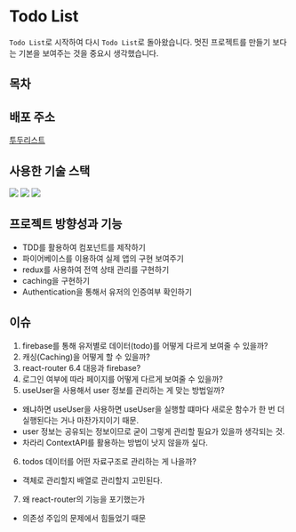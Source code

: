 # Todo List

`Todo List`로 시작하여 다시 `Todo List`로 돌아왔습니다. 멋진 프로젝트를 만들기 보다는 기본을 보여주는 것을 중요시 생각했습니다.

## 목차

## 배포 주소
[투두리스트](https://todo-list-unsnruu.vercel.app/)

## 사용한 기술 스택

<div>
  <img src="https://img.shields.io/badge/TypeScript-3178C6?style=for-the-badge&logo=TypeScript&logoColor=white"/>
  <img src="https://img.shields.io/badge/React-61DAFB?style=for-the-badge&logo=React&logoColor=white"/>
  <img src="https://img.shields.io/badge/Firebase-FFCA28?style=for-the-badge&logo=Firebase&logoColor=white"/>
</div>

## 프로젝트 방향성과 기능

- TDD를 활용하여 컴포넌트를 제작하기
- 파이어베이스를 이용하여 실제 앱의 구현 보여주기
- redux를 사용하여 전역 상태 관리를 구현하기
- caching을 구현하기
- Authentication을 통해서 유저의 인증여부 확인하기

## 이슈

1. firebase를 통해 유저별로 데이터(todo)를 어떻게 다르게 보여줄 수 있을까?
2. 캐싱(Caching)을 어떻게 할 수 있을까?
3. react-router 6.4 대응과 firebase?
4. 로그인 여부에 따라 페이지를 어떻게 다르게 보여줄 수 있을까?
5. useUser을 사용해서 user 정보를 관리하는 게 맞는 방법일까?

- 왜냐하면 useUser을 사용하면 useUser을 실행할 떄마다 새로운 함수가 한 번 더 실행된다는 거나 마찬가지이기 때문.
- user 정보는 공유되는 정보이므로 굳이 그렇게 관리할 필요가 있을까 생각되는 것.
- 차라리 ContextAPI를 활용하는 방법이 낫지 않을까 싶다.

6. todos 데이터를 어떤 자료구조로 관리하는 게 나을까?

- 객체로 관리할지 배열로 관리할지 고민된다.

7. 왜 react-router의 기능을 포기했는가

- 의존성 주입의 문제에서 힘들었기 때문
